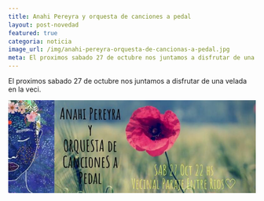 ```yaml
---
title: Anahi Pereyra y orquesta de canciones a pedal
layout: post-novedad
featured: true
categoria: noticia
image_url: /img/anahi-pereyra-orquesta-de-cancionas-a-pedal.jpg
meta: El proximos sabado 27 de octubre nos juntamos a disfrutar de una velada en la veci.
--- 
```


El proximos sabado 27 de octubre nos juntamos a disfrutar de una velada en la veci.

<div style="position: relative;">
	<div class="gallery col-3">

<a style="width: 100%;" href="/img/anahi-pereyra-orquesta-de-cancionas-a-pedal.jpg" data-fancybox="images" data-srcset="/img/anahi-pereyra-orquesta-de-cancionas-a-pedal.jpg" class="item-gallery">
<img src="/img/anahi-pereyra-orquesta-de-cancionas-a-pedal.jpg" />
</a>

</div>
</div>